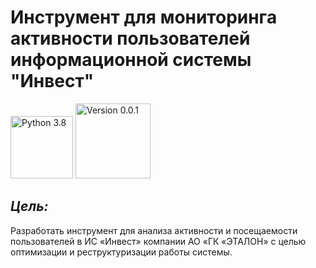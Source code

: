 # Инструмент для мониторинга активности пользователей информационной системы "Инвест"
<img src="https://img.shields.io/badge/Python-3.8-9cf" width="100" alt="Python 3.8"> <img src="https://img.shields.io/badge/Version-0.0.1-9cf" width="120" alt="Version 0.0.1">
<h2> <i> Цель: </i> </h2>
Разработать инструмент для анализа активности и посещаемости пользователей в ИС «Инвест» компании АО «ГК «ЭТАЛОН» с целью оптимизации и реструктуризации работы системы.
 
